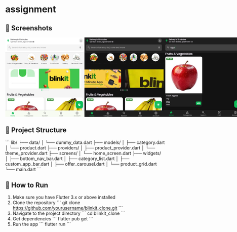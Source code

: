# assignment
## 📱 Screenshots

<div style="display: flex; flex-direction: row;">
  <img src="assets/screenshots/homescreen1.png" width="250" >
  <img src="assets/screenshots/homescreen2.png" width="250" >
  <img src="assets/screenshots/homescreen3.png" width="250">
  <img src="assets/screenshots/homescreen4.png" width="250">
</div>

## 📂 Project Structure

\`\`\`
lib/
├── data/
│   └── dummy_data.dart
├── models/
│   ├── category.dart
│   └── product.dart
├── providers/
│   ├── product_provider.dart
│   └── theme_provider.dart
├── screens/
│   └── home_screen.dart
├── widgets/
│   ├── bottom_nav_bar.dart
│   ├── category_list.dart
│   ├── custom_app_bar.dart
│   ├── offer_carousel.dart
│   └── product_grid.dart
└── main.dart
\`\`\`

## 🚀 How to Run

1. Make sure you have Flutter 3.x or above installed
2. Clone the repository
   \`\`\`
   git clone https://github.com/yourusername/blinkit_clone.git
   \`\`\`
3. Navigate to the project directory
   \`\`\`
   cd blinkit_clone
   \`\`\`
4. Get dependencies
   \`\`\`
   flutter pub get
   \`\`\`
5. Run the app
   \`\`\`
   flutter run
   \`\`\`

